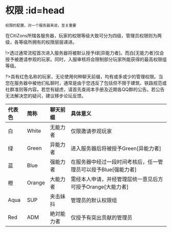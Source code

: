 # 权限 :id=head

<small>权限的配置，对一个服务器来说，至关重要</small>

在CitiZons所辖各服务器，玩家的权限等级大致可分为四级，管理员权限则为两级，各等级所拥有的权限层层递进。

!>透过通常流程首次进入服务器将被默认授予绿\[异能力者\]。而白\[无能力者\]仅会授予被邀请参观的玩家。同时，入服审核将会限制部分玩家所能获得的最高权限组等级。


?>具有红色名称的玩家，无论使用何种聊天前缀，均有或多或少的管理权限。当您在服务器中被他们私聊时，通常是由于您违反了包括但不限于建筑、铁路规范或社群准则等内容。若您有疑虑，请首先查阅本手册及近期各QQ群的公告。若公告无法解决您的疑问，建议移步论坛反馈。

| 代表色 | 简称 | 聊天前缀 | 具体意义 |
| :--- | :--- | :--- | :--- |
| 白 | White | 无能力者 | 仅限邀请参观玩家 |
| 绿 | Green | 异能力者 | 进入服务器后将被授予Green\[异能力者\] |
| 蓝 | Blue | 强能力者 | 在服务器中经过一段时间考核后，任一管理员可以授予Blue\[强能力者\] |
| 橙 | Orange | 大能力者 | 需经本人申请，并经管理层统一意见后方可授予Orange\[大能力者\] |
| Aqua | SUP | 夹击妹抖 | 管理员的默认权限组 |
| Red | ADM | 絶対能力者 | 仅授予有突出贡献的管理员 |

